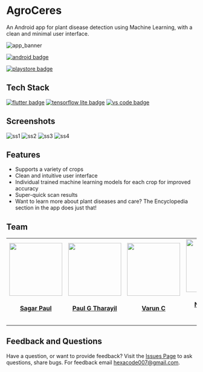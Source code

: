 # AgroCeres

An Android app for plant disease detection using Machine Learning, with a clean and minimal user interface.

![app_banner](github_assets/agroLab_playstore_banner.png)

[![android badge](https://img.shields.io/badge/-ANDROID-black?style=for-the-badge&logo=android)](https://flutter.dev/)

[![playstore badge](github_assets/playstore.png)]()

## Tech Stack

[![flutter badge](https://img.shields.io/badge/-FLUTTER-56bdeb?style=for-the-badge&logo=flutter)](https://flutter.dev/) [![tensorflow lite badge](https://img.shields.io/badge/-TENSORFLOW%20LITE-yellow?style=for-the-badge&logo=tensorflow)](https://www.tensorflow.org/lite) [![vs code badge](https://img.shields.io/badge/-VISUAL%20STUDIO%20CODE-2196f3?style=for-the-badge&logo=visual-studio-code)](https://code.visualstudio.com/)

## Screenshots

![ss1](github_assets/home_page.jpg)
![ss2](github_assets/leaf_scan_initial.jpg)
![ss3](github_assets/leaf_scan_result.jpg)
![ss4](github_assets/encyclopedia_page.jpg)

## Features

- Supports a variety of crops
- Clean and intuitive user interface
- Individual trained machine learning models for each crop for improved accuracy
- Super-quick scan results 
- Want to learn more about plant diseases and care? The Encyclopedia section in the app does just that!

## Team

<table id='team'>
<tr>
<td id='Sagar Paul'>
<a href='https://github.com/sagar-alias-jacky'>
<img src='github_assets/sagarp.png' width='140px;'>
</a>
<h4 align='center'><a href='https://github.com/sagar-alias-jacky'>Sagar Paul</a></h4>
</td>
<td id='Paul G Tharayil'>
<a href='https://github.com/paul1947'>
<img src='github_assets/paulg.jpg' width='140px;'>
</a>
<h4 align='center'><a href='https://github.com/paul1947'>Paul G Tharayil</a></h4>
</td>
<td id='Varun C'>
<a href='https://github.com/varunc20101'>
<img src='github_assets/varunc.jpg' width='140px;'>
</a>
<h4 align='center'><a href='https://github.com/varunc20101'>Varun C</a></h4>
</td>
<td id='Nihal James Manoj'>
<a href='https://github.com/Blieve4ever'>
<img src='github_assets/nihalm.jpg' width='140px;'>
</a>
<h4 align='center'><a href='https://github.com/Blieve4ever'>Nihal James Manoj</a></h4>
</td>
</table>

## Feedback and Questions

Have a question, or want to provide feedback? Visit the [Issues Page](https://github.com/github/feedback/discussions/categories/copilot-feedback)
to ask questions, share bugs. For feedback email hexacode007@gmail.com.
